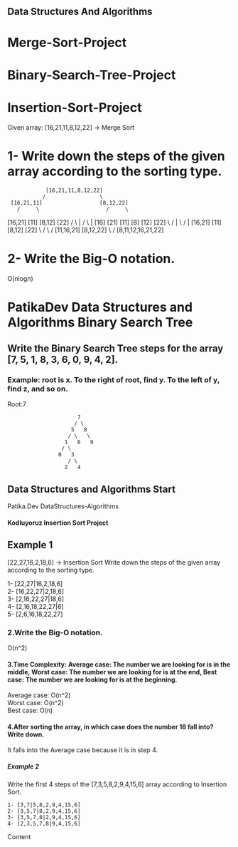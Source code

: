 ## Data Structures And Algorithms              
# Merge-Sort-Project            
# Binary-Search-Tree-Project           
# Insertion-Sort-Project 
Given array: [16,21,11,8,12,22] -> Merge Sort  
# 1- Write down the steps of the given array according to the sorting type. 

                [16,21,11,8,12,22]  
               /                 \
     [16,21,11]                  [8,12,22] 
       /     \                     /     \
  [16,21]   [11]               [8,12]   [22] 
   /  \       |                 /  \      |
[16] [21]   [11]              [8] [12]  [22]
 \    /       |                \   /      |
[16,21]     [11]               [8,12]   [22]
     \      /                     \      /
    [11,16,21]                  [8,12,22]
            \                    /
               [8,11,12,16,21,22]
 
 # 2- Write the Big-O notation.
 
 O(nlogn)
# PatikaDev Data Structures and Algorithms Binary Search Tree
## Write the Binary Search Tree steps for the array [7, 5, 1, 8, 3, 6, 0, 9, 4, 2].
### Example: root is x. To the right of root, find y. To the left of y, find z, and so on.
Root:7

                          7
                         / \
                        5   8
                       / \   \
                      1   6   9
                     / \
                    0   3
                       / \
                      2   4

## Data Structures and Algorithms Start
Patika.Dev DataStructures-Algorithms 
#### Kodluyoruz Insertion Sort Project
## Example 1
[22,27,16,2,18,6] -> Insertion Sort
Write down the steps of the given array according to the sorting type.

1- [22,27|16,2,18,6]  
2- [16,22,27|2,18,6]  
3- [2,16,22,27|18,6]  
4- [2,16,18,22,27|6]  
5- [2,6,16,18,22,27]

### 2.Write the Big-O notation.

O(n^2)

#### 3.Time Complexity: Average case: The number we are looking for is in the middle, Worst case: The number we are looking for is at the end, Best case: The number we are looking for is at the beginning.

Average case: O(n^2)  
Worst case: O(n^2)  
Best case: O(n)

#### 4.After sorting the array, in which case does the number 18 fall into? Write down.

It falls into the Average case because it is in step 4.

##### Example 2
Write the first 4 steps of the [7,3,5,8,2,9,4,15,6] array according to Insertion Sort.
```
1- [3,7|5,8,2,9,4,15,6]  
2- [3,5,7|8,2,9,4,15,6]  
3- [3,5,7,8|2,9,4,15,6]  
4- [2,3,5,7,8|9,4,15,6]
```
Content
